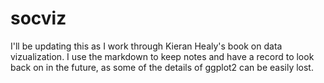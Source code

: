 # socviz
I'll be updating this as I work through Kieran Healy's book on data vizualization. I use the markdown to keep notes and have a record to look back on in the future, as some of the details of ggplot2 can be easily lost.
